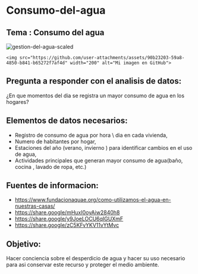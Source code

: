 # Consumo-del-agua

## Tema : Consumo del agua
![gestion-del-agua-scaled](https://github.com/user-attachments/assets/90b23203-59a8-4850-b841-b65272f7af4d)

    <img src="https://github.com/user-attachments/assets/90b23203-59a8-4850-b841-b65272f7af4d" width="200" alt="Mi imagen en GitHub">   
## Pregunta a responder con el analisis de datos:
¿En que momentos del dia se registra un mayor consumo de agua en los hogares?

## Elementos de datos necesarios:

- Registro de consumo de agua por hora \ dia en cada vivienda,
- Numero de habitantes por hogar, 
- Estaciones del año  (verano, invierno ) para identificar cambios en el uso de agua,
- Actividades principales que generan mayor consumo de agua(baño, cocina , lavado de ropa, etc.)

## Fuentes de informacion:
- https://www.fundacionaquae.org/como-utilizamos-el-agua-en-nuestras-casas/
- https://share.google/mHuxI0oyAiw2840h8
- https://share.google/y9JoeLOCU6qIGUXmF
- https://share.google/zC5KFvYKV11vYtMvc

## Objetivo:

Hacer conciencia sobre el desperdicio de agua y hacer su uso necesario para asi conservar este recurso y proteger el medio ambiente.
